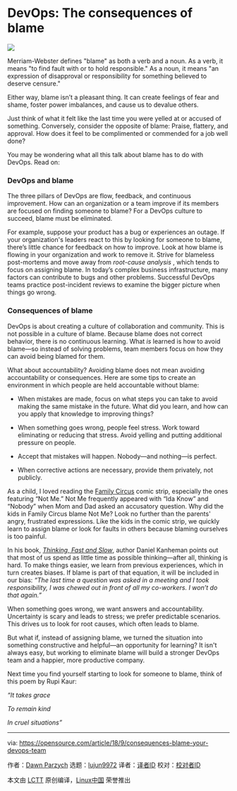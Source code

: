 DevOps: The consequences of blame
======

![](https://opensource.com/sites/default/files/styles/image-full-size/public/lead-images/mistake_bug_fix_find_error.png?itok=PZaz3dga)

Merriam-Webster defines "blame" as both a verb and a noun. As a verb, it means "to find fault with or to hold responsible." As a noun, it means "an expression of disapproval or responsibility for something believed to deserve censure."

Either way, blame isn’t a pleasant thing. It can create feelings of fear and shame, foster power imbalances, and cause us to devalue others.

Just think of what it felt like the last time you were yelled at or accused of something. Conversely, consider the opposite of blame: Praise, flattery, and approval. How does it feel to be complimented or commended for a job well done?

You may be wondering what all this talk about blame has to do with DevOps. Read on:

### DevOps and blame

The three pillars of DevOps are flow, feedback, and continuous improvement. How can an organization or a team improve if its members are focused on finding someone to blame? For a DevOps culture to succeed, blame must be eliminated.

For example, suppose your product has a bug or experiences an outage. If your organization's leaders react to this by looking for someone to blame, there’s little chance for feedback on how to improve. Look at how blame is flowing in your organization and work to remove it. Strive for blameless post-mortems and move away from _root-cause analysis_ , which tends to focus on assigning blame. In today’s complex business infrastructure, many factors can contribute to bugs and other problems. Successful DevOps teams practice post-incident reviews to examine the bigger picture when things go wrong.

### Consequences of blame

DevOps is about creating a culture of collaboration and community. This is not possible in a culture of blame. Because blame does not correct behavior, there is no continuous learning. What _is_ learned is how to avoid blame—so instead of solving problems, team members focus on how they can avoid being blamed for them.

What about accountability? Avoiding blame does not mean avoiding accountability or consequences. Here are some tips to create an environment in which people are held accountable without blame:

  * When mistakes are made, focus on what steps you can take to avoid making the same mistake in the future. What did you learn, and how can you apply that knowledge to improving things?

  * When something goes wrong, people feel stress. Work toward eliminating or reducing that stress. Avoid yelling and putting additional pressure on people.

  * Accept that mistakes will happen. Nobody—and nothing—is perfect.

  * When corrective actions are necessary, provide them privately, not publicly.




As a child, I loved reading the [Family Circus][1] comic strip, especially the ones featuring “Not Me.” Not Me frequently appeared with “Ida Know” and “Nobody” when Mom and Dad asked an accusatory question. Why did the kids in Family Circus blame Not Me? Look no further than the parents' angry, frustrated expressions. Like the kids in the comic strip, we quickly learn to assign blame or look for faults in others because blaming ourselves is too painful.

In his book, [_Thinking, Fast and Slow_][2], author Daniel Kanheman points out that most of us spend as little time as possible thinking—after all, thinking is hard. To make things easier, we learn from previous experiences, which in turn creates biases. If blame is part of that equation, it will be included in our bias: _“The last time a question was asked in a meeting and I took responsibility, I was chewed out in front of all my co-workers. I won’t do that again.”_

When something goes wrong, we want answers and accountability. Uncertainty is scary and leads to stress; we prefer predictable scenarios. This drives us to look for root causes, which often leads to blame.

But what if, instead of assigning blame, we turned the situation into something constructive and helpful—an opportunity for learning? It isn't always easy, but working to eliminate blame will build a stronger DevOps team and a happier, more productive company.

Next time you find yourself starting to look for someone to blame, think of this poem by Rupi Kaur:

_“It takes grace_

_To remain kind_

_In cruel situations”_


--------------------------------------------------------------------------------

via: https://opensource.com/article/18/9/consequences-blame-your-devops-team

作者：[Dawn Parzych][a]
选题：[lujun9972](https://github.com/lujun9972)
译者：[译者ID](https://github.com/译者ID)
校对：[校对者ID](https://github.com/校对者ID)

本文由 [LCTT](https://github.com/LCTT/TranslateProject) 原创编译，[Linux中国](https://linux.cn/) 荣誉推出

[a]: https://opensource.com/users/dawnparzych
[1]: http://familycircus.com/comics/september-1-2012/
[2]: https://www.amazon.com/Thinking-Fast-Slow-Daniel-Kahneman/dp/0374533555
